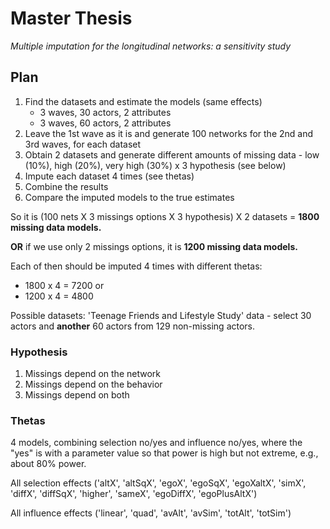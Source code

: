 # Master Thesis

*Multiple imputation for the longitudinal networks: a sensitivity study*

## Plan 

1. Find the datasets and estimate the models (same effects)
   - 3 waves, 30 actors, 2 attributes
   - 3 waves, 60 actors, 2 attributes
2. Leave the 1st wave as it is and generate 100 networks for the 2nd and 3rd waves, for each dataset
3. Obtain 2 datasets and generate different amounts of missing data - low (10%), high (20%), very high (30%) x 3 hypothesis (see below)
4. Impute each dataset 4 times (see thetas)
5. Combine the results
6. Compare the imputed models to the true estimates

So it is (100 nets X 3 missings options X 3 hypothesis) X 2 datasets = **1800 missing data models.**

**OR** if we use only 2 missings options, it is **1200 missing data models.**

Each of then should be imputed 4 times with different thetas:
- 1800 x 4 = 7200 or
- 1200 x 4 = 4800

Possible datasets:
'Teenage Friends and Lifestyle Study' data - select 30 actors and **another** 60 actors from 129 non-missing actors.

### Hypothesis

1. Missings depend on the network
2. Missings depend on the behavior
3. Missings depend on both 

### Thetas

4 models, combining selection no/yes and influence no/yes, where the "yes" is with a parameter value so that power is high but not extreme, e.g., about 80% power.

All selection effects ('altX', 'altSqX', 'egoX', 'egoSqX', 'egoXaltX', 'simX', 'diffX', 'diffSqX', 'higher', 'sameX', 'egoDiffX', 'egoPlusAltX')

All influence effects ('linear', 'quad', 'avAlt', 'avSim', 'totAlt', 'totSim')



